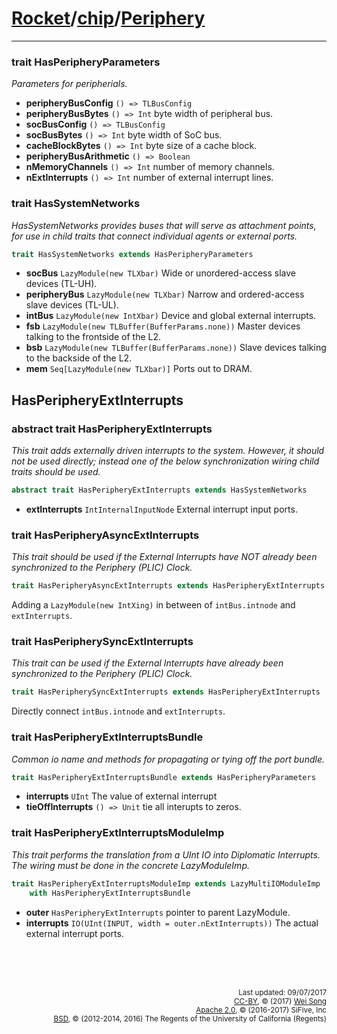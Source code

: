 [Rocket](../Readme.md)/[chip](../chip.md)/[Periphery](https://github.com/freechipsproject/rocket-chip/blob/master/src/main/scala/chip/Periphery.scala)
=====================

**********************

### trait HasPeripheryParameters
*Parameters for peripherials.*

+ **peripheryBusConfig** `() => TLBusConfig`
+ **peripheryBusBytes** `() => Int` byte width of peripheral bus.
+ **socBusConfig** `() => TLBusConfig`
+ **socBusBytes** `() => Int` byte width of SoC bus.
+ **cacheBlockBytes** `() => Int` byte size of a cache block.
+ **peripheryBusArithmetic** `() => Boolean`
+ **nMemoryChannels** `() => Int` number of memory channels.
+ **nExtInterrupts** `() => Int` number of external interrupt lines.

### trait HasSystemNetworks
*HasSystemNetworks provides buses that will serve as attachment points,*
*for use in child traits that connect individual agents or external ports.*

~~~scala
trait HasSystemNetworks extends HasPeripheryParameters
~~~

+ **socBus** `LazyModule(new TLXbar)` Wide or unordered-access slave devices (TL-UH).
+ **peripheryBus** `LazyModule(new TLXbar)` Narrow and ordered-access slave devices (TL-UL).
+ **intBus** `LazyModule(new IntXbar)` Device and global external interrupts.
+ **fsb** `LazyModule(new TLBuffer(BufferParams.none))` Master devices talking to the frontside of the L2.
+ **bsb** `LazyModule(new TLBuffer(BufferParams.none))` Slave devices talking to the backside of the L2.
+ **mem** `Seq[LazyModule(new TLXbar)]` Ports out to DRAM.

## HasPeripheryExtInterrupts

### abstract trait HasPeripheryExtInterrupts
*This trait adds externally driven interrupts to the system.*
*However, it should not be used directly; instead one of the below*
*synchronization wiring child traits should be used.*

~~~scala
abstract trait HasPeripheryExtInterrupts extends HasSystemNetworks
~~~

+ **extInterrupts** `IntInternalInputNode` External interrupt input ports.

### trait HasPeripheryAsyncExtInterrupts
*This trait should be used if the External Interrupts have NOT*
*already been synchronized to the Periphery (PLIC) Clock.*

~~~scala
trait HasPeripheryAsyncExtInterrupts extends HasPeripheryExtInterrupts
~~~

Adding a `LazyModule(new IntXing)` in between of `intBus.intnode` and `extInterrupts`.

### trait HasPeripherySyncExtInterrupts
*This trait can be used if the External Interrupts have already been synchronized*
*to the Periphery (PLIC) Clock.*

~~~scala
trait HasPeripherySyncExtInterrupts extends HasPeripheryExtInterrupts
~~~

Directly connect `intBus.intnode` and `extInterrupts`.

### trait HasPeripheryExtInterruptsBundle
*Common io name and methods for propagating or tying off the port bundle.*

~~~scala
trait HasPeripheryExtInterruptsBundle extends HasPeripheryParameters
~~~

+ **interrupts** `UInt` The value of external interrupt
+ **tieOffInterrupts** `() => Unit` tie all interupts to zeros.

### trait HasPeripheryExtInterruptsModuleImp
*This trait performs the translation from a UInt IO into Diplomatic Interrupts.*
*The wiring must be done in the concrete LazyModuleImp.*

~~~scala
trait HasPeripheryExtInterruptsModuleImp extends LazyMultiIOModuleImp
    with HasPeripheryExtInterruptsBundle
~~~

+ **outer** `HasPeripheryExtInterrupts` pointer to parent LazyModule.
+ **interrupts** `IO(UInt(INPUT, width = outer.nExtInterrupts))` The actual external interrupt ports.


<br><br><br><p align="right">
<sub>
Last updated: 09/07/2017<br>
[CC-BY](https://creativecommons.org/licenses/by/3.0/), &copy; (2017) [Wei Song](mailto:wsong83@gmail.com)<br>
[Apache 2.0](https://github.com/freechipsproject/rocket-chip/blob/master/LICENSE.SiFive), &copy; (2016-2017) SiFive, Inc<br>
[BSD](https://github.com/freechipsproject/rocket-chip/blob/master/LICENSE.Berkeley), &copy; (2012-2014, 2016) The Regents of the University of California (Regents)
</sub>
</p>

